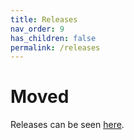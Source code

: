 ```yaml
---
title: Releases
nav_order: 9
has_children: false
permalink: /releases
---
```

# Moved

Releases can be seen [here](https://campus.barracuda.com/product/cloudgenaccess/doc/93201623/release-notes/).

